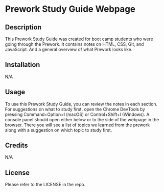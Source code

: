 # Prework Study Guide Webpage

## Description

This Prework Study Guide was created for boot camp students who were going through the Prework. It contains notes on HTML, CSS, Git, and JavaScript. And a general overview of what Prework looks like.

## Installation

N/A

## Usage

To use this Prework Study Guide, you can review the notes in each section. For suggestions on what to study first, open the Chrome DevTools by pressing Command+Option+I (macOS) or Control+Shift+I (Windows). A console panel should open either below or to the side of the webpage in the browser. There you will see a list of topics we learned from the prework along with a suggestion on which topic to study first.

## Credits

N/A

## License

Please refer to the LICENSE in the repo.